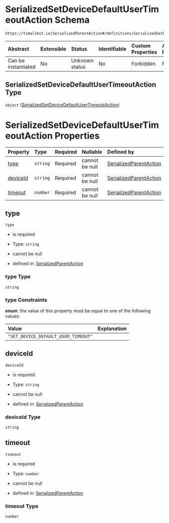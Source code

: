 # SerializedSetDeviceDefaultUserTimeoutAction Schema

```txt
https://timelimit.io/SerializedParentAction#/definitions/SerializedSetDeviceDefaultUserTimeoutAction
```



| Abstract            | Extensible | Status         | Identifiable | Custom Properties | Additional Properties | Access Restrictions | Defined In                                                                                       |
| :------------------ | :--------- | :------------- | :----------- | :---------------- | :-------------------- | :------------------ | :----------------------------------------------------------------------------------------------- |
| Can be instantiated | No         | Unknown status | No           | Forbidden         | Forbidden             | none                | [SerializedParentAction.schema.json*](SerializedParentAction.schema.json "open original schema") |

## SerializedSetDeviceDefaultUserTimeoutAction Type

`object` ([SerializedSetDeviceDefaultUserTimeoutAction](serializedparentaction-definitions-serializedsetdevicedefaultusertimeoutaction.md))

# SerializedSetDeviceDefaultUserTimeoutAction Properties

| Property              | Type     | Required | Nullable       | Defined by                                                                                                                                                                                                                                                 |
| :-------------------- | :------- | :------- | :------------- | :--------------------------------------------------------------------------------------------------------------------------------------------------------------------------------------------------------------------------------------------------------- |
| [type](#type)         | `string` | Required | cannot be null | [SerializedParentAction](serializedparentaction-definitions-serializedsetdevicedefaultusertimeoutaction-properties-type.md "https://timelimit.io/SerializedParentAction#/definitions/SerializedSetDeviceDefaultUserTimeoutAction/properties/type")         |
| [deviceId](#deviceid) | `string` | Required | cannot be null | [SerializedParentAction](serializedparentaction-definitions-serializedsetdevicedefaultusertimeoutaction-properties-deviceid.md "https://timelimit.io/SerializedParentAction#/definitions/SerializedSetDeviceDefaultUserTimeoutAction/properties/deviceId") |
| [timeout](#timeout)   | `number` | Required | cannot be null | [SerializedParentAction](serializedparentaction-definitions-serializedsetdevicedefaultusertimeoutaction-properties-timeout.md "https://timelimit.io/SerializedParentAction#/definitions/SerializedSetDeviceDefaultUserTimeoutAction/properties/timeout")   |

## type



`type`

*   is required

*   Type: `string`

*   cannot be null

*   defined in: [SerializedParentAction](serializedparentaction-definitions-serializedsetdevicedefaultusertimeoutaction-properties-type.md "https://timelimit.io/SerializedParentAction#/definitions/SerializedSetDeviceDefaultUserTimeoutAction/properties/type")

### type Type

`string`

### type Constraints

**enum**: the value of this property must be equal to one of the following values:

| Value                               | Explanation |
| :---------------------------------- | :---------- |
| `"SET_DEVICE_DEFAULT_USER_TIMEOUT"` |             |

## deviceId



`deviceId`

*   is required

*   Type: `string`

*   cannot be null

*   defined in: [SerializedParentAction](serializedparentaction-definitions-serializedsetdevicedefaultusertimeoutaction-properties-deviceid.md "https://timelimit.io/SerializedParentAction#/definitions/SerializedSetDeviceDefaultUserTimeoutAction/properties/deviceId")

### deviceId Type

`string`

## timeout



`timeout`

*   is required

*   Type: `number`

*   cannot be null

*   defined in: [SerializedParentAction](serializedparentaction-definitions-serializedsetdevicedefaultusertimeoutaction-properties-timeout.md "https://timelimit.io/SerializedParentAction#/definitions/SerializedSetDeviceDefaultUserTimeoutAction/properties/timeout")

### timeout Type

`number`
